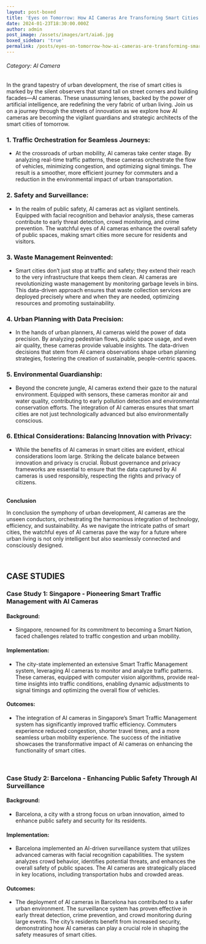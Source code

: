 ```yaml
---
layout: post-boxed
title: 'Eyes on Tomorrow: How AI Cameras Are Transforming Smart Cities'
date: 2024-01-23T18:30:00.000Z
author: admin
post_image: /assets/images/art/aia6.jpg
boxed_sidebar: 'true'
permalink: /posts/eyes-on-tomorrow-how-ai-cameras-are-transforming-smart-cities
---
```


###### Category: AI Camera

In the grand tapestry of urban development, the rise of smart cities is marked by the silent observers that stand tall on street corners and building facades—AI cameras. These unassuming lenses, backed by the power of artificial intelligence, are redefining the very fabric of urban living. Join us on a journey through the streets of innovation as we explore how AI cameras are becoming the vigilant guardians and strategic architects of the smart cities of tomorrow.

### 1. Traffic Orchestration for Seamless Journeys:

* At the crossroads of urban mobility, AI cameras take center stage. By analyzing real-time traffic patterns, these cameras orchestrate the flow of vehicles, minimizing congestion, and optimizing signal timings. The result is a smoother, more efficient journey for commuters and a reduction in the environmental impact of urban transportation.

### 2. Safety and Surveillance:

* In the realm of public safety, AI cameras act as vigilant sentinels. Equipped with facial recognition and behavior analysis, these cameras contribute to early threat detection, crowd monitoring, and crime prevention. The watchful eyes of AI cameras enhance the overall safety of public spaces, making smart cities more secure for residents and visitors.

### 3. Waste Management Reinvented:

* Smart cities don’t just stop at traffic and safety; they extend their reach to the very infrastructure that keeps them clean. AI cameras are revolutionizing waste management by monitoring garbage levels in bins. This data-driven approach ensures that waste collection services are deployed precisely where and when they are needed, optimizing resources and promoting sustainability.

### 4. Urban Planning with Data Precision:

* In the hands of urban planners, AI cameras wield the power of data precision. By analyzing pedestrian flows, public space usage, and even air quality, these cameras provide valuable insights. The data-driven decisions that stem from AI camera observations shape urban planning strategies, fostering the creation of sustainable, people-centric spaces.

### 5. Environmental Guardianship:

* Beyond the concrete jungle, AI cameras extend their gaze to the natural environment. Equipped with sensors, these cameras monitor air and water quality, contributing to early pollution detection and environmental conservation efforts. The integration of AI cameras ensures that smart cities are not just technologically advanced but also environmentally conscious.

### 6. Ethical Considerations: Balancing Innovation with Privacy:

* While the benefits of AI cameras in smart cities are evident, ethical considerations loom large. Striking the delicate balance between innovation and privacy is crucial. Robust governance and privacy frameworks are essential to ensure that the data captured by AI cameras is used responsibly, respecting the rights and privacy of citizens.

<br>
<b>Conclusion</b>
<p>
In conclusion the symphony of urban development, AI cameras are the unseen conductors, orchestrating the harmonious integration of technology, efficiency, and sustainability. As we navigate the intricate paths of smart cities, the watchful eyes of AI cameras pave the way for a future where urban living is not only intelligent but also seamlessly connected and consciously designed.
</p>

<br>

## CASE STUDIES

### Case Study 1: Singapore - Pioneering Smart Traffic Management with AI Cameras

#### Background:

* Singapore, renowned for its commitment to becoming a Smart Nation, faced challenges related to traffic congestion and urban mobility.

#### Implementation:

* The city-state implemented an extensive Smart Traffic Management system, leveraging AI cameras to monitor and analyze traffic patterns. These cameras, equipped with computer vision algorithms, provide real-time insights into traffic conditions, enabling dynamic adjustments to signal timings and optimizing the overall flow of vehicles.

#### Outcomes:

* The integration of AI cameras in Singapore’s Smart Traffic Management system has significantly improved traffic efficiency. Commuters experience reduced congestion, shorter travel times, and a more seamless urban mobility experience. The success of the initiative showcases the transformative impact of AI cameras on enhancing the functionality of smart cities.

<br>

### Case Study 2: Barcelona - Enhancing Public Safety Through AI Surveillance

#### Background:

* Barcelona, a city with a strong focus on urban innovation, aimed to enhance public safety and security for its residents.

#### Implementation:

* Barcelona implemented an AI-driven surveillance system that utilizes advanced cameras with facial recognition capabilities. The system analyzes crowd behavior, identifies potential threats, and enhances the overall safety of public spaces. The AI cameras are strategically placed in key locations, including transportation hubs and crowded areas.

#### Outcomes:

* The deployment of AI cameras in Barcelona has contributed to a safer urban environment. The surveillance system has proven effective in early threat detection, crime prevention, and crowd monitoring during large events. The city’s residents benefit from increased security, demonstrating how AI cameras can play a crucial role in shaping the safety measures of smart cities.
